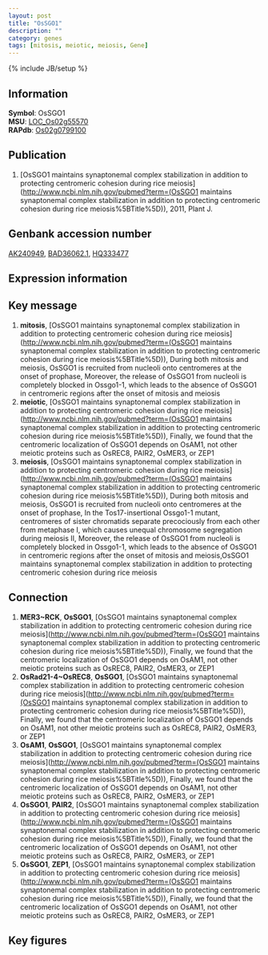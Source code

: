 ```yaml
---
layout: post
title: "OsSGO1"
description: ""
category: genes
tags: [mitosis, meiotic, meiosis, Gene]
---
```

{% include JB/setup %}

## Information
__Symbol__: OsSGO1  
__MSU__: [LOC_Os02g55570](http://rice.plantbiology.msu.edu/cgi-bin/ORF_infopage.cgi?orf=LOC_Os02g55570)  
__RAPdb__: [Os02g0799100](http://rapdb.dna.affrc.go.jp/viewer/gbrowse_details/irgsp1?name=Os02g0799100)  

## Publication
1. [OsSGO1 maintains synaptonemal complex stabilization in addition to protecting centromeric cohesion during rice meiosis](http://www.ncbi.nlm.nih.gov/pubmed?term=(OsSGO1 maintains synaptonemal complex stabilization in addition to protecting centromeric cohesion during rice meiosis%5BTitle%5D)), 2011, Plant J.

## Genbank accession number
[AK240949](http://www.ncbi.nlm.nih.gov/nuccore/AK240949), [BAD36062.1](http://www.ncbi.nlm.nih.gov/nuccore/BAD36062.1), [HQ333477](http://www.ncbi.nlm.nih.gov/nuccore/HQ333477)

## Expression information

## Key message
1. __mitosis__, [OsSGO1 maintains synaptonemal complex stabilization in addition to protecting centromeric cohesion during rice meiosis](http://www.ncbi.nlm.nih.gov/pubmed?term=(OsSGO1 maintains synaptonemal complex stabilization in addition to protecting centromeric cohesion during rice meiosis%5BTitle%5D)),  During both mitosis and meiosis, OsSGO1 is recruited from nucleoli onto centromeres at the onset of prophase, Moreover, the release of OsSGO1 from nucleoli is completely blocked in Ossgo1-1, which leads to the absence of OsSGO1 in centromeric regions after the onset of mitosis and meiosis
2. __meiotic__, [OsSGO1 maintains synaptonemal complex stabilization in addition to protecting centromeric cohesion during rice meiosis](http://www.ncbi.nlm.nih.gov/pubmed?term=(OsSGO1 maintains synaptonemal complex stabilization in addition to protecting centromeric cohesion during rice meiosis%5BTitle%5D)),  Finally, we found that the centromeric localization of OsSGO1 depends on OsAM1, not other meiotic proteins such as OsREC8, PAIR2, OsMER3, or ZEP1
3. __meiosis__, [OsSGO1 maintains synaptonemal complex stabilization in addition to protecting centromeric cohesion during rice meiosis](http://www.ncbi.nlm.nih.gov/pubmed?term=(OsSGO1 maintains synaptonemal complex stabilization in addition to protecting centromeric cohesion during rice meiosis%5BTitle%5D)),  During both mitosis and meiosis, OsSGO1 is recruited from nucleoli onto centromeres at the onset of prophase, In the Tos17-insertional Ossgo1-1 mutant, centromeres of sister chromatids separate precociously from each other from metaphase I, which causes unequal chromosome segregation during meiosis II, Moreover, the release of OsSGO1 from nucleoli is completely blocked in Ossgo1-1, which leads to the absence of OsSGO1 in centromeric regions after the onset of mitosis and meiosis,OsSGO1 maintains synaptonemal complex stabilization in addition to protecting centromeric cohesion during rice meiosis

## Connection
1. __MER3~RCK__, __OsSGO1__, [OsSGO1 maintains synaptonemal complex stabilization in addition to protecting centromeric cohesion during rice meiosis](http://www.ncbi.nlm.nih.gov/pubmed?term=(OsSGO1 maintains synaptonemal complex stabilization in addition to protecting centromeric cohesion during rice meiosis%5BTitle%5D)),  Finally, we found that the centromeric localization of OsSGO1 depends on OsAM1, not other meiotic proteins such as OsREC8, PAIR2, OsMER3, or ZEP1
2. __OsRad21-4~OsREC8__, __OsSGO1__, [OsSGO1 maintains synaptonemal complex stabilization in addition to protecting centromeric cohesion during rice meiosis](http://www.ncbi.nlm.nih.gov/pubmed?term=(OsSGO1 maintains synaptonemal complex stabilization in addition to protecting centromeric cohesion during rice meiosis%5BTitle%5D)),  Finally, we found that the centromeric localization of OsSGO1 depends on OsAM1, not other meiotic proteins such as OsREC8, PAIR2, OsMER3, or ZEP1
3. __OsAM1__, __OsSGO1__, [OsSGO1 maintains synaptonemal complex stabilization in addition to protecting centromeric cohesion during rice meiosis](http://www.ncbi.nlm.nih.gov/pubmed?term=(OsSGO1 maintains synaptonemal complex stabilization in addition to protecting centromeric cohesion during rice meiosis%5BTitle%5D)),  Finally, we found that the centromeric localization of OsSGO1 depends on OsAM1, not other meiotic proteins such as OsREC8, PAIR2, OsMER3, or ZEP1
4. __OsSGO1__, __PAIR2__, [OsSGO1 maintains synaptonemal complex stabilization in addition to protecting centromeric cohesion during rice meiosis](http://www.ncbi.nlm.nih.gov/pubmed?term=(OsSGO1 maintains synaptonemal complex stabilization in addition to protecting centromeric cohesion during rice meiosis%5BTitle%5D)),  Finally, we found that the centromeric localization of OsSGO1 depends on OsAM1, not other meiotic proteins such as OsREC8, PAIR2, OsMER3, or ZEP1
5. __OsSGO1__, __ZEP1__, [OsSGO1 maintains synaptonemal complex stabilization in addition to protecting centromeric cohesion during rice meiosis](http://www.ncbi.nlm.nih.gov/pubmed?term=(OsSGO1 maintains synaptonemal complex stabilization in addition to protecting centromeric cohesion during rice meiosis%5BTitle%5D)),  Finally, we found that the centromeric localization of OsSGO1 depends on OsAM1, not other meiotic proteins such as OsREC8, PAIR2, OsMER3, or ZEP1

## Key figures



